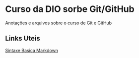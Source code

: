 # Curso da DIO sorbe Git/GitHub
Anotações e arquivos sobre o curso de Git e GitHub

## Links Uteis
[Sintaxe Basica Markdown](https://www.markdownguide.org/basic-syntax/) 
